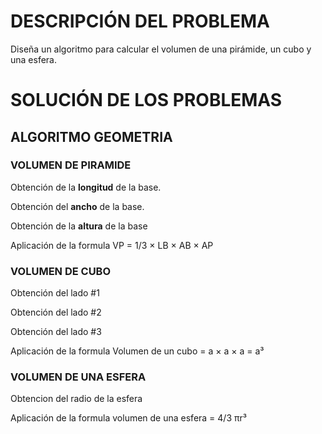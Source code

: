 # DESCRIPCIÓN DEL PROBLEMA

Diseña un algoritmo para calcular el volumen de una pirámide, un cubo y una esfera.

# SOLUCIÓN DE LOS PROBLEMAS

## ALGORITMO GEOMETRIA
### VOLUMEN DE PIRAMIDE
Obtención de la **longitud** de la base. 

Obtención del **ancho** de la base.  

Obtención de la **altura** de la base  

Aplicación de la formula VP = 1/3 × LB × AB × AP  

### VOLUMEN DE CUBO
Obtención del lado #1

Obtención del lado #2

Obtención del lado #3

Aplicación de la formula Volumen de un cubo = a × a × a = a³

### VOLUMEN DE UNA ESFERA

Obtencion del radio de la esfera

Aplicación de la formula volumen de una esfera = 4/3 πr³

